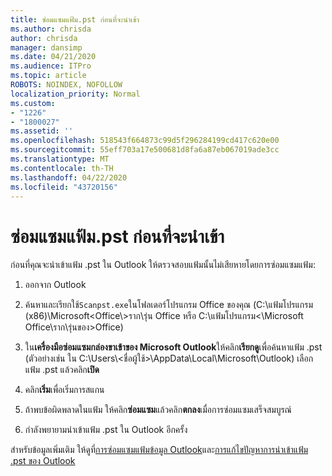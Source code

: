 ```yaml
---
title: ซ่อมแซมแฟ้ม.pst ก่อนที่จะนําเข้า
ms.author: chrisda
author: chrisda
manager: dansimp
ms.date: 04/21/2020
ms.audience: ITPro
ms.topic: article
ROBOTS: NOINDEX, NOFOLLOW
localization_priority: Normal
ms.custom:
- "1226"
- "1800027"
ms.assetid: ''
ms.openlocfilehash: 518543f664873c99d5f296284199cd417c620e00
ms.sourcegitcommit: 55eff703a17e500681d8fa6a87eb067019ade3cc
ms.translationtype: MT
ms.contentlocale: th-TH
ms.lasthandoff: 04/22/2020
ms.locfileid: "43720156"
---
```

# <a name="repair-pst-file-before-importing"></a>ซ่อมแซมแฟ้ม.pst ก่อนที่จะนําเข้า

ก่อนที่คุณจะนําเข้าแฟ้ม .pst ใน Outlook ให้ตรวจสอบแฟ้มนั้นไม่เสียหายโดยการซ่อมแซมแฟ้ม:

1. ออกจาก Outlook

2. ค้นหาและเรียกใช้`Scanpst.exe`ในโฟลเดอร์โปรแกรม Office ของคุณ (C:\แฟ้มโปรแกรม (x86)\Microsoft\<Office\\>ราก\รุ่น Office หรือ C:\แฟ้มโปรแกรม\<\Microsoft Office\ราก\รุ่นของ\>Office)

3. ใน**เครื่องมือซ่อมแซมกล่องขาเข้าของ Microsoft Outlook**ให้คลิก**เรียกดู**เพื่อค้นหาแฟ้ม .pst (ตัวอย่างเช่น ใน C:\Users\\<ชื่อผู้ใช้\>\AppData\Local\Microsoft\Outlook) เลือกแฟ้ม .pst แล้วคลิก**เปิด**

4. คลิก**เริ่ม**เพื่อเริ่มการสแกน

5. ถ้าพบข้อผิดพลาดในแฟ้ม ให้คลิก**ซ่อมแซม**แล้วคลิก**ตกลง**เมื่อการซ่อมแซมเสร็จสมบูรณ์

6. กําลังพยายามนําเข้าแฟ้ม .pst ใน Outlook อีกครั้ง

สําหรับข้อมูลเพิ่มเติม ให้ดูที่[การซ่อมแซมแฟ้มข้อมูล Outlook](https://support.office.com/article/25663bc3-11ec-4412-86c4-60458afc5253)และ[การแก้ไขปัญหาการนําเข้าแฟ้ม .pst ของ Outlook](https://support.office.com/article/2d2e50dc-5c36-4ab2-ab50-f1be733b3d6e)
